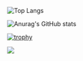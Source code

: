 ![Top Langs](https://github-readme-stats.vercel.app/api/top-langs/?username=shoober420&layout=compact&theme=highcontrast)

![Anurag's GitHub stats](https://github-readme-stats.vercel.app/api?username=shoober420&show_icons=true&theme=merko)

[![trophy](https://github-profile-trophy.vercel.app/?username=shoober420&theme=onedark)](https://github.com/ryo-ma/github-profile-trophy)

![](https://komarev.com/ghpvc/?username=shoober420&color=green&style=plastic)

